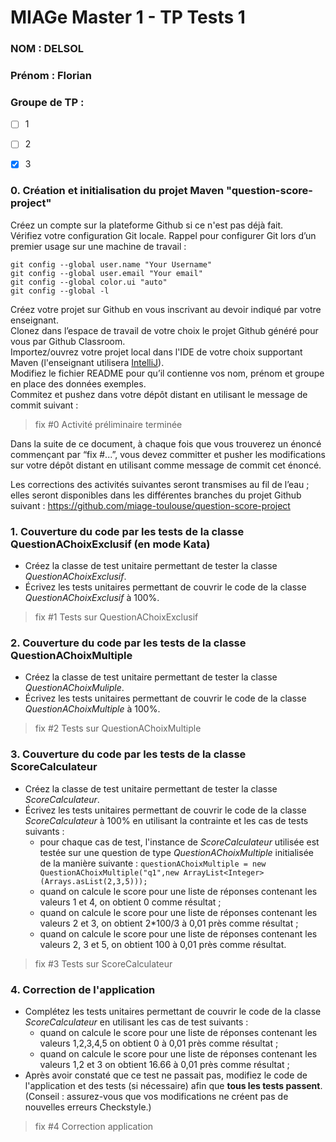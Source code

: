 # MIAGe Master 1 - TP Tests 1

### NOM : DELSOL
### Prénom : Florian
### Groupe de TP : 
- [ ] 1
- [ ] 2
- [x] 3


### 0. Création et initialisation du projet Maven "question-score-project"

Créez un compte sur la plateforme Github si ce n'est pas déjà fait.  
Vérifiez votre configuration Git locale. 
Rappel pour configurer Git lors d’un premier usage sur une machine de travail :

    git config --global user.name "Your Username"
    git config --global user.email "Your email"
    git config --global color.ui "auto"
    git config --global -l


Créez votre projet sur Github en vous inscrivant au devoir indiqué par votre enseignant.  
Clonez dans l’espace de travail de votre choix le projet Github généré pour vous par Github Classroom.  
Importez/ouvrez votre projet local dans l'IDE de votre choix supportant Maven (l'enseignant utilisera [IntelliJ](https://www.jetbrains.com/idea/download/)).  
Modifiez le fichier README pour qu’il contienne vos nom, prénom et groupe en place des données exemples.  
Commitez et pushez  dans votre dépôt distant en utilisant le message de commit suivant :

> fix #0 Activité préliminaire terminée

Dans la suite de ce document, à chaque fois que vous trouverez un énoncé commençant par “fix #...”, vous devez committer et pusher les modifications sur votre dépôt distant en utilisant comme message de commit cet énoncé.

Les corrections des activités suivantes seront transmises au fil de l’eau ; elles seront disponibles dans les différentes branches du projet Github suivant : https://github.com/miage-toulouse/question-score-project 

### 1. Couverture du code par les tests de la classe QuestionAChoixExclusif (en mode Kata)

- Créez la classe de test unitaire permettant de tester la classe *QuestionAChoixExclusif*.
- Écrivez les tests unitaires permettant de couvrir le code de la classe *QuestionAChoixExclusif* à 100%.


> fix #1 Tests sur QuestionAChoixExclusif

### 2. Couverture du code par les tests de la classe QuestionAChoixMultiple 

- Créez la classe de test unitaire permettant de tester la classe *QuestionAChoixMuliple*.
- Écrivez les tests unitaires permettant de couvrir le code de la classe *QuestionAChoixMultiple* à 100%.

> fix #2 Tests sur QuestionAChoixMultiple

### 3. Couverture du code par les tests de la classe ScoreCalculateur 

- Créez la classe de test unitaire permettant de tester la classe *ScoreCalculateur*.
- Écrivez les tests unitaires permettant de couvrir le code de la classe *ScoreCalculateur* à 100% en utilisant la contrainte et les cas de tests suivants :
    - pour chaque cas de test, l'instance de *ScoreCalculateur* utilisée est testée sur une question de type *QuestionAChoixMultiple* initialisée de la
     manière suivante :
    `questionAChoixMultiple = new QuestionAChoixMultiple("q1",new ArrayList<Integer>(Arrays.asList(2,3,5)));`
    - quand on calcule le score pour une liste de réponses contenant les valeurs 1 et 4, on obtient 0 comme résultat ;
    - quand on calcule le score pour une liste de réponses contenant les valeurs 2 et 3, on obtient 2*100/3 à 0,01 près comme résultat ;
    - quand on calcule le score pour une liste de réponses contenant les valeurs 2, 3 et 5, on obtient 100 à 0,01 près comme résultat.

> fix #3 Tests sur ScoreCalculateur

### 4. Correction de l'application

- Complétez les tests unitaires permettant de couvrir le code de la classe *ScoreCalculateur* en utilisant les cas de test suivants :
    - quand on calcule le score pour une liste de réponses contenant les valeurs 1,2,3,4,5 on obtient 0 à 0,01 près comme résultat ;
    - quand on calcule le score pour une liste de réponses contenant les valeurs 1,2 et 3 on obtient 16.66 à 0,01 près comme résultat ;
- Après avoir constaté que ce test ne passait pas, modifiez le code de l'application et des tests (si nécessaire) afin que **tous les tests passent**. (Conseil : assurez-vous que vos modifications ne créent pas de nouvelles erreurs Checkstyle.)

> fix #4 Correction application

